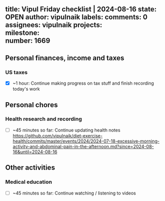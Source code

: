 title:	Vipul Friday checklist | 2024-08-16
state:	OPEN
author:	vipulnaik
labels:	
comments:	0
assignees:	vipulnaik
projects:	
milestone:	
number:	1669
--
## Personal finances, income and taxes

### US taxes

- [x] ~1 hour: Continue making progress on tax stuff and finish recording today's work

## Personal chores

### Health research and recording

- [ ] ~45 minutes so far: Continue updating health notes https://github.com/vipulnaik/diet-exercise-health/commits/master/events/2024/2024-07-18-excessive-morning-activity-and-abdominal-pain-in-the-afternoon.md?since=2024-08-16&until=2024-08-16

## Other activities

### Medical education

- [ ] ~45 minutes so far: Continue watching / listening to videos



